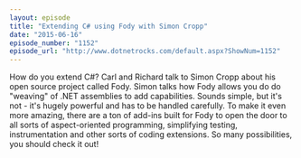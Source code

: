 ```yaml
---
layout: episode
title: "Extending C# using Fody with Simon Cropp"
date: "2015-06-16"
episode_number: "1152"
episode_url: "http://www.dotnetrocks.com/default.aspx?ShowNum=1152"
---
```


How do you extend C#? Carl and Richard talk to Simon Cropp about his open source project called Fody. Simon talks how Fody allows you do do "weaving" of .NET assemblies to add capabilities. Sounds simple, but it's not - it's hugely powerful and has to be handled carefully. To make it even more amazing, there are a ton of add-ins built for Fody to open the door to all sorts of aspect-oriented programming, simplifying testing, instrumentation and other sorts of coding extensions. So many possibilities, you should check it out!
